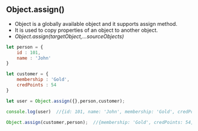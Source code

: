 ## Object.assign()

- Object is a globally available object and it supports assign method.
- It is used to copy properties of an object to another object.
- *Object.assign(targetObject,...sourceObjects)*

```js
let person = {
    id : 101,
    name : 'John'
}

let customer = {
    membership : 'Gold',
    credPoints : 54
}

let user = Object.assign({},person,customer);

console.log(user)  //{id: 101, name: 'John', membership: 'Gold', credPoints: 54}

Object.assign(customer,person);  //{membership: 'Gold', credPoints: 54, id: 101, name: 'John'}

```
